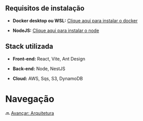 ## Requisitos de instalação

- **Docker desktop ou WSL:** [Clique aqui para instalar o docker](https://docs.docker.com/engine/install/)

- **NodeJS:** [Clique aqui para instalar o node](https://nodejs.org/pt/download)

## Stack utilizada

- **Front-end:** React, Vite, Ant Design

- **Back-end:** Node, NestJS

- **Cloud:** AWS, Sqs, S3, DynamoDB


# Navegação

🔜 [Avançar: Arquitetura](./2-Architecture.md)
